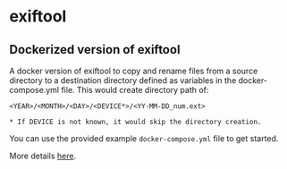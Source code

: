 # exiftool
Dockerized version of exiftool
------------------------------
A docker version of exiftool to copy and rename files from a source directory to a destination directory defined as variables in the docker-compose.yml file. This would create directory path of:

```<YEAR>/<MONTH>/<DAY>/<DEVICE*>/<YY-MM-DD_num.ext>```

```* If DEVICE is not known, it would skip the directory creation.```

You can use the provided example ```docker-compose.yml``` file to get started. 

More details [here](https://www.ahmedsiddiqui.net/2024/07/19/managing-millions-of-pictures/). 
